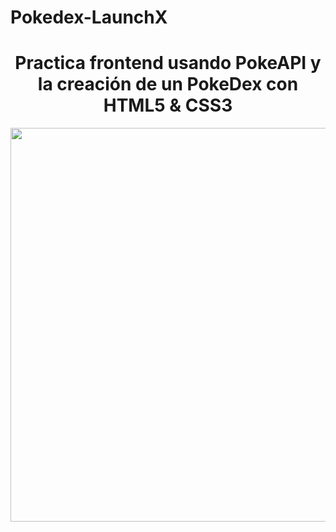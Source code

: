 # Pokedex-LaunchX
<h1 align="center">Practica frontend usando PokeAPI y la creación de un PokeDex con HTML5 & CSS3</h1>
<img src="https://res.cloudinary.com/rookiesquad/image/upload/v1647761491/ezgif.com-gif-maker_xq8esv.gif" style="height:45em;">
